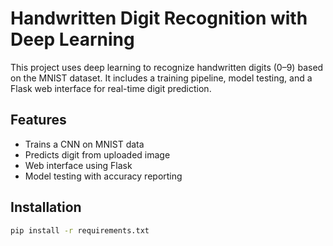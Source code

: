 # Handwritten Digit Recognition with Deep Learning

This project uses deep learning to recognize handwritten digits (0–9) based on the MNIST dataset. It includes a training pipeline, model testing, and a Flask web interface for real-time digit prediction.

## Features

- Trains a CNN on MNIST data
- Predicts digit from uploaded image
- Web interface using Flask
- Model testing with accuracy reporting

## Installation

```bash
pip install -r requirements.txt

